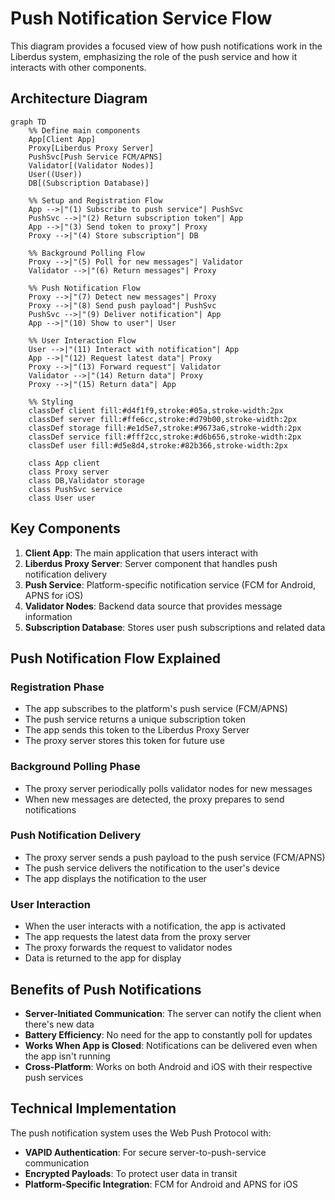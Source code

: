 # Push Notification Service Flow

This diagram provides a focused view of how push notifications work in the Liberdus system, emphasizing the role of the push service and how it interacts with other components.

## Architecture Diagram

```mermaid
graph TD
    %% Define main components
    App[Client App]
    Proxy[Liberdus Proxy Server]
    PushSvc[Push Service FCM/APNS]
    Validator[(Validator Nodes)]
    User((User))
    DB[(Subscription Database)]

    %% Setup and Registration Flow
    App -->|"(1) Subscribe to push service"| PushSvc
    PushSvc -->|"(2) Return subscription token"| App
    App -->|"(3) Send token to proxy"| Proxy
    Proxy -->|"(4) Store subscription"| DB

    %% Background Polling Flow
    Proxy -->|"(5) Poll for new messages"| Validator
    Validator -->|"(6) Return messages"| Proxy

    %% Push Notification Flow
    Proxy -->|"(7) Detect new messages"| Proxy
    Proxy -->|"(8) Send push payload"| PushSvc
    PushSvc -->|"(9) Deliver notification"| App
    App -->|"(10) Show to user"| User

    %% User Interaction Flow
    User -->|"(11) Interact with notification"| App
    App -->|"(12) Request latest data"| Proxy
    Proxy -->|"(13) Forward request"| Validator
    Validator -->|"(14) Return data"| Proxy
    Proxy -->|"(15) Return data"| App

    %% Styling
    classDef client fill:#d4f1f9,stroke:#05a,stroke-width:2px
    classDef server fill:#ffe6cc,stroke:#d79b00,stroke-width:2px
    classDef storage fill:#e1d5e7,stroke:#9673a6,stroke-width:2px
    classDef service fill:#fff2cc,stroke:#d6b656,stroke-width:2px
    classDef user fill:#d5e8d4,stroke:#82b366,stroke-width:2px

    class App client
    class Proxy server
    class DB,Validator storage
    class PushSvc service
    class User user
```

## Key Components

1. **Client App**: The main application that users interact with
2. **Liberdus Proxy Server**: Server component that handles push notification delivery
3. **Push Service**: Platform-specific notification service (FCM for Android, APNS for iOS)
4. **Validator Nodes**: Backend data source that provides message information
5. **Subscription Database**: Stores user push subscriptions and related data

## Push Notification Flow Explained

### Registration Phase

- The app subscribes to the platform's push service (FCM/APNS)
- The push service returns a unique subscription token
- The app sends this token to the Liberdus Proxy Server
- The proxy server stores this token for future use

### Background Polling Phase

- The proxy server periodically polls validator nodes for new messages
- When new messages are detected, the proxy prepares to send notifications

### Push Notification Delivery

- The proxy server sends a push payload to the push service (FCM/APNS)
- The push service delivers the notification to the user's device
- The app displays the notification to the user

### User Interaction

- When the user interacts with a notification, the app is activated
- The app requests the latest data from the proxy server
- The proxy forwards the request to validator nodes
- Data is returned to the app for display

## Benefits of Push Notifications

- **Server-Initiated Communication**: The server can notify the client when there's new data
- **Battery Efficiency**: No need for the app to constantly poll for updates
- **Works When App is Closed**: Notifications can be delivered even when the app isn't running
- **Cross-Platform**: Works on both Android and iOS with their respective push services

## Technical Implementation

The push notification system uses the Web Push Protocol with:

- **VAPID Authentication**: For secure server-to-push-service communication
- **Encrypted Payloads**: To protect user data in transit
- **Platform-Specific Integration**: FCM for Android and APNS for iOS
